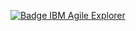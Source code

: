 [![Badge IBM Agile Explorer](/holbertonschool-france-certificates-ibm/images/agile-explorer.png)](https://www.credly.com/badges/1fbc9bc7-bc3f-4954-9f6d-94f0c4946694/public_url)
